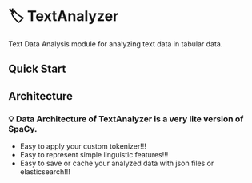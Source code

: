 # 🏷️ TextAnalyzer
Text Data Analysis module for analyzing text data in tabular data.

## Quick Start

## Architecture
### 💡 Data Architecture of TextAnalyzer is a very lite version of SpaCy.
- Easy to apply your custom tokenizer!!!
- Easy to represent simple linguistic features!!!
- Easy to save or cache your analyzed data with json files or elasticsearch!!!

